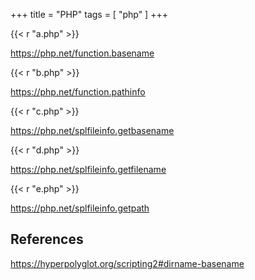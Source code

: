+++
title = "PHP"
tags = [ "php" ]
+++

{{< r "a.php" >}}

<https://php.net/function.basename>

{{< r "b.php" >}}

<https://php.net/function.pathinfo>

{{< r "c.php" >}}

<https://php.net/splfileinfo.getbasename>

{{< r "d.php" >}}

<https://php.net/splfileinfo.getfilename>

{{< r "e.php" >}}

<https://php.net/splfileinfo.getpath>

## References

<https://hyperpolyglot.org/scripting2#dirname-basename>
